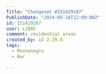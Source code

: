 ```yaml
---
Title: "Changeset #151429107"
PublishDate: "2024-05-16T22:09:00Z"
id: 151429107
user: L29Ah
comment: residential areas
created_by: iD 2.29.0
tags:
  - Montenegro
  - Bar

---
```

